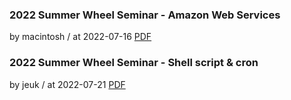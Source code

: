 ### 2022 Summer Wheel Seminar - Amazon Web Services

by macintosh / at 2022-07-16
[PDF](https://s3.ap-northeast-2.amazonaws.com/sparcs.home/macintosh_1660316479623.pdf)

### 2022 Summer Wheel Seminar - Shell script & cron

by jeuk / at 2022-07-21
[PDF](https://s3.ap-northeast-2.amazonaws.com/sparcs.home/jeuk_1658188716410.pdf)
